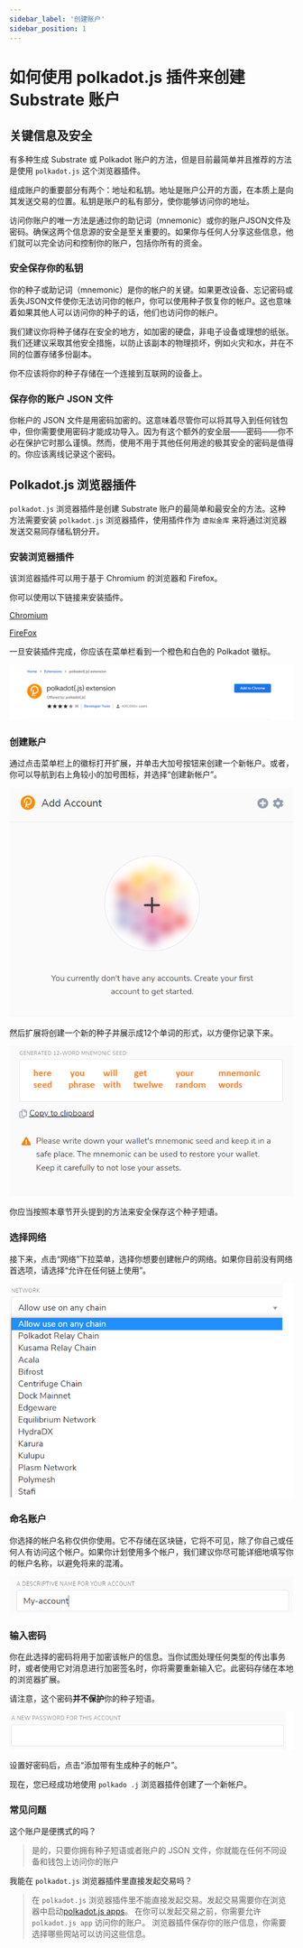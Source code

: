 ```yaml
---
sidebar_label: '创建账户'
sidebar_position: 1
---
```


# 如何使用 polkadot.js 插件来创建 Substrate 账户

## 关键信息及安全

有多种生成 Substrate 或 Polkadot 账户的方法，但是目前最简单并且推荐的方法是使用 `polkadot.js` 这个浏览器插件。

组成账户的重要部分有两个：地址和私钥。地址是账户公开的方面，在本质上是向其发送交易的位置。私钥是账户的私有部分，使你能够访问你的地址。

访问你账户的唯一方法是通过你的助记词（mnemonic）或你的账户JSON文件及密码。确保这两个信息源的安全是至关重要的。如果你与任何人分享这些信息，他们就可以完全访问和控制你的账户，包括你所有的资金。

### 安全保存你的私钥

你的种子或助记词（mnemonic）是你的帐户的关键。如果更改设备、忘记密码或丢失JSON文件使你无法访问你的帐户，你可以使用种子恢复你的帐户。这也意味着如果其他人可以访问你的种子的话，他们也访问你的帐户。

我们建议你将种子储存在安全的地方，如加密的硬盘，非电子设备或理想的纸张。我们还建议采取其他安全措施，以防止该副本的物理损坏，例如火灾和水，并在不同的位置存储多份副本。

你不应该将你的种子存储在一个连接到互联网的设备上。

### 保存你的账户 JSON 文件

你帐户的 JSON 文件是用密码加密的。这意味着尽管你可以将其导入到任何钱包中，但你需要使用密码才能成功导入。因为有这个额外的安全层——密码——你不必在保护它时那么谨慎。然而，使用不用于其他任何用途的极其安全的密码是值得的。你应该离线记录这个密码。

## Polkadot.js 浏览器插件

`polkadot.js` 浏览器插件是创建 Substrate 账户的最简单和最安全的方法。这种方法需要安装 `polkadot.js` 浏览器插件，使用插件作为 `虚拟金库` 来将通过浏览器发送交易同存储私钥分开。

### 安装浏览器插件

该浏览器插件可以用于基于 Chromium 的浏览器和  Firefox。 

你可以使用以下链接来安装插件。

[Chromium](https://chrome.google.com/webstore/detail/polkadot%7Bjs%7D-extension/mopnmbcafieddcagagdcbnhejhlodfdd?hl=en)

[FireFox](https://addons.mozilla.org/en-US/firefox/addon/polkadot-js-extension)

一旦安装插件完成，你应该在菜单栏看到一个橙色和白色的 Polkadot 徽标。

![img alt](./img/create-account-1.png)

### 创建账户

通过点击菜单栏上的徽标打开扩展，并单击大加号按钮来创建一个新帐户。或者，你可以导航到右上角较小的加号图标，并选择“创建新帐户”。

![img alt](./img/create-account-2.png)

然后扩展将创建一个新的种子并展示成12个单词的形式，以方便你记录下来。

![img alt](./img/create-account-3_.png)

你应当按照本章节开头提到的方法来安全保存这个种子短语。

### 选择网络

接下来，点击“网络”下拉菜单，选择你想要创建帐户的网络。如果你目前没有网络首选项，请选择“允许在任何链上使用”。

![img alt](./img/create-account-3.png)

### 命名账户

你选择的帐户名称仅供你使用。它不存储在区块链，它将不可见，除了你自己或任何人有访问这个帐户。如果你计划使用多个帐户，我们建议你尽可能详细地填写你的帐户名称，以避免将来的混淆。

![img alt](./img/create-account-4.png)

### 输入密码

你在此选择的密码将用于加密该帐户的信息。当你试图处理任何类型的传出事务时，或者使用它对消息进行加密签名时，你将需要重新输入它。此密码存储在本地的浏览器扩展。

请注意，这个密码**并不保护**你的种子短语。

![img alt](./img/create-account-5.png)

设置好密码后，点击“添加带有生成种子的帐户”。

现在，您已经成功地使用 `polkado .j` 浏览器插件创建了一个新帐户。

### 常见问题

这个账户是便携式的吗？

> 是的，只要你拥有种子短语或者账户的 JSON 文件，你就能在任何不同设备和钱包上访问你的账户

我能在 `polkadot.js` 浏览器插件里直接发起交易吗？

> 在 `polkadot.js` 浏览器插件里不能直接发起交易。发起交易需要你在浏览器中启动[polkadot.js apps](https://polkadot.js.org/apps/#/explorer)。
> 在你可以发起交易之前，你需要允许 `polkadot.js app` 访问你的账户。
> 浏览器插件保存你的账户信息，你需要选择哪些网站可以访问这些信息。